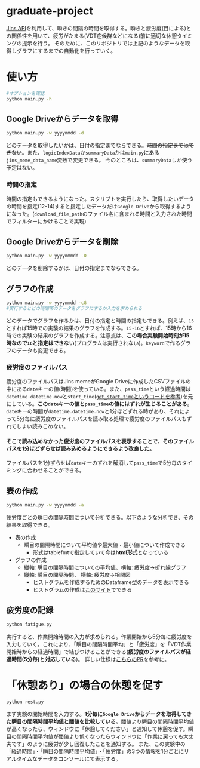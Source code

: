 # graduate-project
[Jins API](https://jins-meme.github.io/sdkdoc2/)を利用して、瞬きの間隔の時間を取得する。瞬きと疲労度(目による)との関係性を用いて、疲労がたまる(VDT症候群などになる)前に適切な休憩タイミングの提示を行う。
そのために、このリポジトリでは上記のようなデータを取得しグラフにするまでの自動化を行っていく。

# 使い方
```bash
#オプションを確認
python main.py -h
```
## Google Driveからデータを取得
```bash
python main.py -w yyyymmdd -d
```
どのデータを取得したいかは、日付の指定までならできる。~~時間の指定まではできない~~。また、`logicIndexData`か`summaryData`かは`main.py`にある`jins_meme_data_name`変数で変更できる。
今のところは、`summaryData`しか使う予定はない。
### 時間の指定
時間の指定もできるようになった。スクリプトを実行したら、取得したいデータの時間を指定(12-14)すると指定したデータだけ`Google Drive`から取得するようになった。(`download_file_path`のファイル名に含まれる時間と入力された時間でフィルターにかけることで実現)

## Google Driveからデータを削除
```bash
python main.py -w yyyymmmdd -D
```
どのデータを削除するかは、日付の指定までならできる。

## グラフの作成
```bash
python main.py -w yyyymmdd -cG
#実行するとどの時間帯のデータをグラフにするか入力を求められる
```
どのデータでグラフを作るかは、日付の指定と時間の指定もできる。例えば、`15`とすれば15時での実験の結果のグラフを作成する。`15-16`とすれば、15時から16時での実験の結果のグラフを作成する。注意点は、**この場合実験開始時刻が15時なので`16`と指定はできない**(プログラムは実行されない)。`keyword`で作るグラフのデータも変更できる。

### 疲労度のファイルパス
疲労度のファイルパスはJins memeがGoogle Driveに作成したCSVファイルの中にある`date`キーの値(時間)を使っている。また、`pass_time`という経過時間は`datetime.datetime.now`と`start_time`([`get_start_time`というコードを参考](https://github.com/haruya3/graduate-project/blob/master/my_google/my_drive/helper.py#L37))を元にしている。**この`date`キーの値と`pass_time`の値にはずれが生じることがある**。`date`キーの時間が`datetime.datetime.now`と1分ほどずれる時があり、それによって5分毎に疲労度のファイルパスを読み取る処理で疲労度のファイルパスもずれてしまい読みこめない。
#### そこで読み込めなかった疲労度のファイルパスを表示することで、そのファイルパスを1分ほどずらせば読み込めるようにできるよう改良した。
ファイルパスを1分ずらせば`date`キーのずれを解消して`pass_time`で5分毎のタイミングに合わせることができる。

## 表の作成
```bash
python main.py -w yyyymmdd -a
```
疲労度ごとの瞬目の間隔時間について分析できる。以下のような分析でき、その結果を取得できる。
- 表の作成
  - 瞬目の間隔時間について平均値や最大値・最小値について作成できる
    - 形式はtablefmtで指定していて今は**html形式**となっている
- グラフの作成
  - 縦軸: 瞬目の間隔時間についての平均値、横軸: 疲労度→折れ線グラフ
  - 縦軸: 瞬目の間隔時間、 横軸: 疲労度→相関図
    - ヒストグラムを作成するためのDataframe型のデータを表示できる 
    - ヒストグラムの作成は[このサイト](https://keisan.casio.jp/exec/system/1413957945)でできる
## 疲労度の記録
```bash
python fatigue.py
```
実行すると、作業開始時間の入力が求められる。作業開始から5分毎に疲労度を入力していく。これにより、「瞬目の間隔時間平均」と「疲労度」を「VDT作業開始時からの経過時間」で結びつけることができる(**疲労度のファイルパスが経過時間(5分毎)と対応している**)。
詳しい仕様は[こちらのPR](https://github.com/haruya3/graduate-project/pull/5)を参考に。

# 「休憩あり」の場合の休憩を促す
```bash
python rest.py
```
まず実験の開始時間を入力する。**1分毎に`Google Drive`からデータを取得してきた瞬目の間隔時間平均値と閾値を比較している**。閾値より瞬目の間隔時間平均値が高くなったら、ウィンドウに「休憩してください」と通知して休憩を促す。瞬目の間隔時間平均値が閾値より低くなったらウィンドウに「作業に戻っても大丈夫です」のように疲労が少し回復したことを通知する。
また、この実験中の「経過時間」・「瞬目の間隔時間平均値」・「疲労度」の3つの情報を1分ごとにリアルタイムなデータをコンソールにて表示する。
